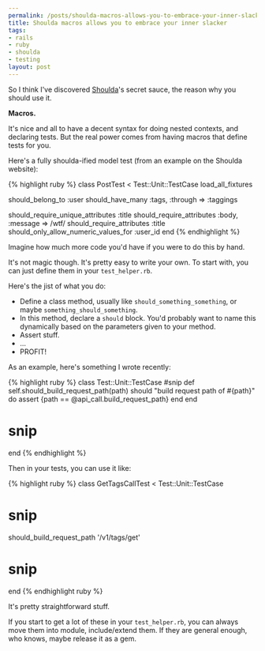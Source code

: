 ```yaml
--- 
permalink: /posts/shoulda-macros-allows-you-to-embrace-your-inner-slacker.html
title: Shoulda macros allows you to embrace your inner slacker
tags: 
- rails
- ruby
- shoulda
- testing
layout: post
---
```

So I think I've discovered [Shoulda](http://thoughtbot.com/projects/shoulda)'s secret sauce, the reason why you should use it.

__Macros.__

It's nice and all to have a decent syntax for doing nested contexts, and declaring tests. But the real power comes from having macros that define tests for you.

Here's a fully shoulda-ified model test (from an example on the Shoulda website):

{% highlight ruby %}
class PostTest < Test::Unit::TestCase
  load_all_fixtures

  should_belong_to :user
  should_have_many :tags, :through => :taggings

  should_require_unique_attributes :title
  should_require_attributes :body, :message => /wtf/
  should_require_attributes :title
  should_only_allow_numeric_values_for :user_id
end
{% endhighlight %}

Imagine how much more code you'd have if you were to do this by hand.

It's not magic though. It's pretty easy to write your own. To start with, you can just define them in your `test_helper.rb`.

Here's the jist of what you do:

 * Define a class method, usually like `should_something_something`, or maybe `something_should_something`.
 * In this method, declare a `should` block. You'd probably want to name this dynamically based on the parameters given to your method.
 * Assert stuff.
 * ...
 * PROFIT!

As an example, here's something I wrote recently:

{% highlight ruby %}
class Test::Unit::TestCase
  #snip
  def self.should_build_request_path(path)
    should "build request path of #{path}" do
      assert {path == @api_call.build_request_path}
    end
  end
  # snip
end
{% endhighlight %}

Then in your tests, you can use it like:

{% highlight ruby %}
class GetTagsCallTest < Test::Unit::TestCase
  # snip
  should_build_request_path '/v1/tags/get'
  # snip
end
{% endhighlight ruby %}

It's pretty straightforward stuff.

If you start to get a lot of these in your `test_helper.rb`, you can always move them into module, include/extend them. If they are general enough, who knows, maybe release it as a gem.

